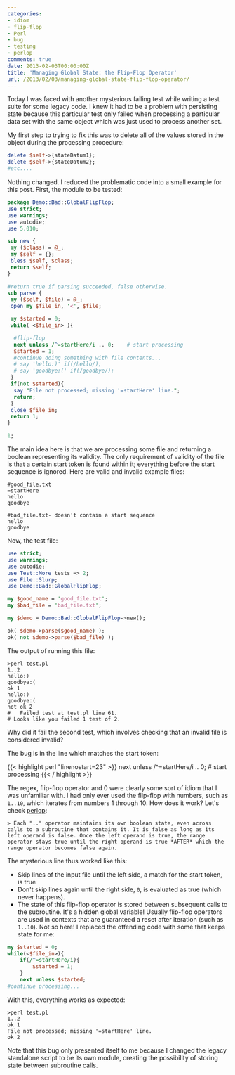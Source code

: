 ```yaml
---
categories:
- idiom
- flip-flop
- Perl
- bug
- testing
- perlop
comments: true
date: 2013-02-03T00:00:00Z
title: 'Managing Global State: the Flip-Flop Operator'
url: /2013/02/03/managing-global-state-flip-flop-operator/
---
```


Today I was faced with another mysterious failing test while writing a test suite for some legacy code. I knew it had to be a problem with persisting state because this particular test only failed when processing a particular data set with the same object which was just used to process another set.

My first step to trying to fix this was to delete all of the values stored in the object during the processing procedure:

``` perl
delete $self->{stateDatum1};
delete $self->{stateDatum2};
#etc....
```

Nothing changed. I reduced the problematic code into a small example for this post. First, the module to be tested:

``` perl
package Demo::Bad::GlobalFlipFlop;
use strict;
use warnings;
use autodie;
use 5.010;

sub new {
 my ($class) = @_;
 my $self = {};
 bless $self, $class;
 return $self;
}

#return true if parsing succeeded, false otherwise.
sub parse {
 my ($self, $file) = @_;
 open my $file_in, '<', $file;

 my $started = 0;
 while( <$file_in> ){

  #flip-flop
  next unless /^=startHere/i .. 0;    # start processing
  $started = 1;
  #continue doing something with file contents...
  # say 'hello:)' if(/hello/);
  # say 'goodbye:(' if(/goodbye/);
 }
 if(not $started){
  say "File not processed; missing '=startHere' line.";
  return;
 }
 close $file_in;
 return 1;
}

1;
```

The main idea here is that we are processing some file and returning a boolean representing its validity. The only requirement of validity of the file is that a certain start token is found within it; everything before the start sequence is ignored. Here are valid and invalid example files:

```plaintext
#good_file.txt
=startHere
hello
goodbye

#bad_file.txt- doesn't contain a start sequence
hello
goodbye
```

Now, the test file:

``` perl
use strict;
use warnings;
use autodie;
use Test::More tests => 2;
use File::Slurp;
use Demo::Bad::GlobalFlipFlop;

my $good_name = 'good_file.txt';
my $bad_file = 'bad_file.txt';

my $demo = Demo::Bad::GlobalFlipFlop->new();

ok( $demo->parse($good_name) );
ok( not $demo->parse($bad_file) );
```

The output of running this file:

    >perl test.pl
    1..2
    hello:)
    goodbye:(
    ok 1
    hello:)
    goodbye:(
    not ok 2
    #   Failed test at test.pl line 61.
    # Looks like you failed 1 test of 2.

Why did it fail the second test, which involves checking that an invalid file is considered invalid?

The bug is in the line which matches the start token:

{{< highlight perl "linenostart=23" >}}
next unless /^=startHere/i .. 0; # start processing
{{< / highlight >}}

The regex, flip-flop operator and 0 were clearly some sort of idiom that I was unfamiliar with. I had only ever used the flip-flop with numbers, such as `1..10`, which iterates from numbers 1 through 10. How does it work? Let's check [perlop](http://perldoc.perl.org/perlop.html):

    > Each ".." operator maintains its own boolean state, even across calls to a subroutine that contains it. It is false as long as its left operand is false. Once the left operand is true, the range operator stays true until the right operand is true *AFTER* which the range operator becomes false again.

The mysterious line thus worked like this:

* Skip lines of the input file until the left side, a match for the start token, is true
* Don't skip lines again until the right side, `0`, is evaluated as true (which never happens).
* The state of this flip-flop operator is stored between subsequent calls to the subroutine. It's a hidden global variable! Usually flip-flop operators are used in contexts that are guaranteed a reset after iteration (such as `1..10`). Not so here! I replaced the offending code with some that keeps state for me:

``` perl
my $started = 0;
while(<$file_in>){
    if(/^=startHere/i){
        $started = 1;
    }
    next unless $started;
#continue processing...
```

With this, everything works as expected:

    >perl test.pl
    1..2
    ok 1
    File not processed; missing '=startHere' line.
    ok 2

Note that this bug only presented itself to me because I changed the legacy standalone script to be its own module, creating the possibility of storing state between subroutine calls.
